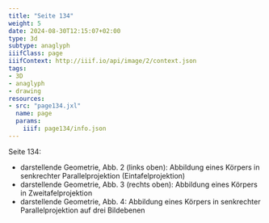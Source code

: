 ```yaml
---
title: "Seite 134"
weight: 5
date: 2024-08-30T12:15:07+02:00
type: 3d
subtype: anaglyph
iiifClass: page
iiifContext: http://iiif.io/api/image/2/context.json
tags:
- 3D
- anaglyph
- drawing
resources:
- src: "page134.jxl"
  name: page
  params:
    iiif: page134/info.json
---
```

Seite 134:
* darstellende Geometrie, Abb. 2 (links oben): Abbildung eines Körpers in senkrechter Parallelprojektion (Eintafelprojektion)
* darstellende Geometrie, Abb. 3 (rechts oben): Abbildung eines Körpers in Zweitafelprojektion
* darstellende Geometrie, Abb. 4: Abbildung eines Körpers in senkrechter Parallelprojektion auf drei Bildebenen
